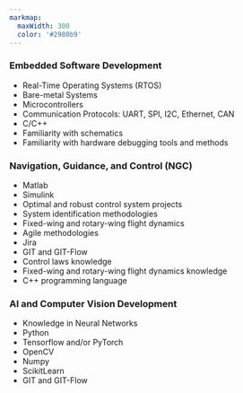 ```yaml
---
markmap:
  maxWidth: 300
  color: '#2980b9'
---
```


### Embedded Software Development
- Real-Time Operating Systems (RTOS)
- Bare-metal Systems
- Microcontrollers
- Communication Protocols: UART, SPI, I2C, Ethernet, CAN
- C/C++
- Familiarity with schematics
- Familiarity with hardware debugging tools and methods

### Navigation, Guidance, and Control (NGC)
- Matlab
- Simulink
- Optimal and robust control system projects
- System identification methodologies
- Fixed-wing and rotary-wing flight dynamics
- Agile methodologies
- Jira
- GIT and GIT-Flow
- Control laws knowledge
- Fixed-wing and rotary-wing flight dynamics knowledge
- C++ programming language

### AI and Computer Vision Development
- Knowledge in Neural Networks
- Python
- Tensorflow and/or PyTorch
- OpenCV
- Numpy
- ScikitLearn
- GIT and GIT-Flow

